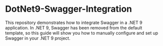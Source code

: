 # DotNet9-Swagger-Integration
This repository demonstrates how to integrate Swagger in a .NET 9 application. In .NET 9, Swagger has been removed from the default template, so this guide will show you how to manually configure and set up Swagger in your .NET 9 project.
